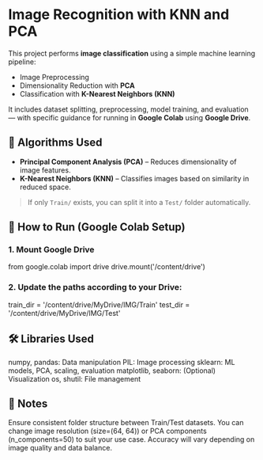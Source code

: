 

# Image Recognition with KNN and PCA

This project performs **image classification** using a simple machine learning pipeline:

- Image Preprocessing
- Dimensionality Reduction with **PCA**
- Classification with **K-Nearest Neighbors (KNN)**

It includes dataset splitting, preprocessing, model training, and evaluation — with specific guidance for running in **Google Colab** using **Google Drive**.

## 🧠 Algorithms Used

- **Principal Component Analysis (PCA)** – Reduces dimensionality of image features.
- **K-Nearest Neighbors (KNN)** – Classifies images based on similarity in reduced space.

> If only `Train/` exists, you can split it into a `Test/` folder automatically.

## 🚀 How to Run (Google Colab Setup)

### 1. Mount Google Drive

from google.colab import drive
drive.mount('/content/drive')

### 2. Update the paths according to your Drive:

train_dir = '/content/drive/MyDrive/IMG/Train'
   test_dir = '/content/drive/MyDrive/IMG/Test'

## 🛠️ Libraries Used

numpy, pandas: Data manipulation
PIL: Image processing
sklearn: ML models, PCA, scaling, evaluation
matplotlib, seaborn: (Optional) Visualization
os, shutil: File management

## 📌 Notes

Ensure consistent folder structure between Train/Test datasets.
You can change image resolution (size=(64, 64)) or PCA components (n_components=50) to suit your use case.
Accuracy will vary depending on image quality and data balance.


